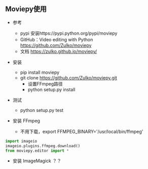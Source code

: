 ## Moviepy使用
- 参考
    - pypi 安装https://pypi.python.org/pypi/moviepy
    - GitHub：Video editing with Python  
        https://github.com/Zulko/moviepy
    - 文档 https://zulko.github.io/moviepy/
    
- 安装
    - pip install moviepy
    - git clone https://github.com/Zulko/moviepy.git
        - 设置FFmpeg路径
        - python setup.py install
- 测试
    - python setup.py test
- 安装 FFmpeg 
    - 不用下载，export FFMPEG_BINARY='/usr/local/bin/ffmpeg'
```python
import imageio
imageio.plugins.ffmpeg.download()
from moviepy.editor import *
```
- 安装 ImageMagick ？？